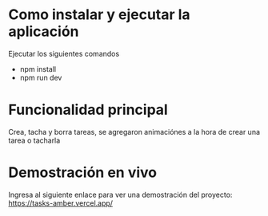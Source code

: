 # Como instalar y ejecutar la aplicación

Ejecutar los siguientes comandos

- npm install
- npm run dev

# Funcionalidad principal

Crea, tacha y borra tareas, se agregaron animaciónes a la hora de crear una tarea o tacharla

# Demostración en vivo

Ingresa al siguiente enlace para ver una demostración del proyecto:
https://tasks-amber.vercel.app/
